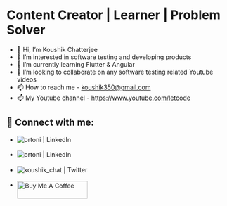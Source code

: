 # Content Creator | Learner | Problem Solver
- 👋 Hi, I’m Koushik Chatterjee
- 👀 I’m interested in software testing and developing products
- 🌱 I’m currently learning Flutter & Angular
- 💞️ I’m looking to collaborate on any software testing related Youtube videos
- 📫 How to reach me - koushik350@gmail.com
- 📫 My Youtube channel - https://www.youtube.com/letcode

## 🤝 Connect with me:

- [<img align="left" alt="ortoni | LinkedIn" src="https://img.shields.io/badge/LinkedIn-0077B5?style=for-the-badge&logo=linkedin&logoColor=white" />][linkedin]

- [<img align="left" alt="ortoni | LinkedIn" src="https://img.shields.io/badge/Instagram-FF0000?style=for-the-badge&logo=Instagram&logoColor=white" />][insta]

- [<img align="left" alt="koushik_chat | Twitter" src="https://img.shields.io/badge/Twitter-1DA1F2?style=for-the-badge&logo=twitter&logoColor=white" />][twitter]

- [<img align="left" alt="Buy Me A Coffee" height="40" width="160" src="https://img.shields.io/badge/Buy_Me_A_Coffee-FFDD00?style=for-the-badge&logo=buy-me-a-coffee&logoColor=black" />][coffee]


[insta]: https://www.instagram.com/ortonikc/
[twitter]: https://twitter.com/koushik_chat
[linkedin]: https://www.linkedin.com/in/ortoni/
[coffee]: https://www.buymeacoffee.com/letcode



<!---
ortoniKC/ortoniKC is a ✨ special ✨ repository because its `README.md` (this file) appears on your GitHub profile.
You can click the Preview link to take a look at your changes.
--->
